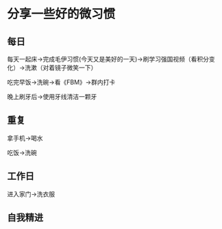 # 分享一些好的微习惯

## 每日

每天一起床→完成毛伊习惯(今天又是美好的一天)→刷学习强国视频（看积分变化）→洗漱（对着镜子微笑一下）

吃完早饭→洗碗→看《FBM》→群内打卡

晚上刷牙后→使用牙线清洁一颗牙

## 重复

拿手机→喝水

吃饭→洗碗

## 工作日

进入家门→洗衣服

## 自我精进

<!-- →背单词→ -->

<!-- →电子书→ -->